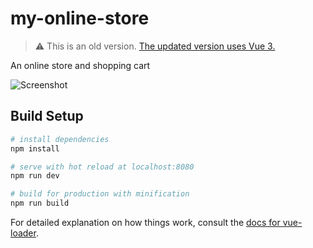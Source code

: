 # my-online-store

> ⚠️ This is an old version. [The updated version uses Vue 3.](https://github.com/travishorn/vue-online-store-demo)

An online store and shopping cart

![Screenshot](vue-onlne-store-screenshot.png)

## Build Setup

``` bash
# install dependencies
npm install

# serve with hot reload at localhost:8080
npm run dev

# build for production with minification
npm run build
```

For detailed explanation on how things work, consult the [docs for vue-loader](http://vuejs.github.io/vue-loader).
